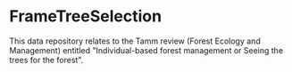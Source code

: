 # FrameTreeSelection
This data repository relates to the Tamm review (Forest Ecology and Management) entitled "Individual-based forest management or Seeing the trees for the forest".
